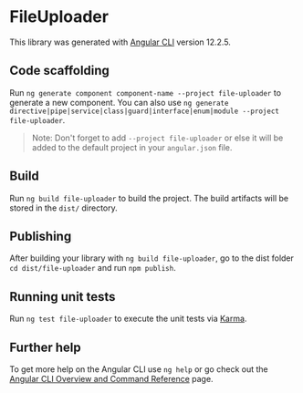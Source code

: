 # FileUploader

This library was generated with [Angular CLI](https://github.com/angular/angular-cli) version 12.2.5.

## Code scaffolding

Run `ng generate component component-name --project file-uploader` to generate a new component. You can also use `ng generate directive|pipe|service|class|guard|interface|enum|module --project file-uploader`.
> Note: Don't forget to add `--project file-uploader` or else it will be added to the default project in your `angular.json` file. 

## Build

Run `ng build file-uploader` to build the project. The build artifacts will be stored in the `dist/` directory.

## Publishing

After building your library with `ng build file-uploader`, go to the dist folder `cd dist/file-uploader` and run `npm publish`.

## Running unit tests

Run `ng test file-uploader` to execute the unit tests via [Karma](https://karma-runner.github.io).

## Further help

To get more help on the Angular CLI use `ng help` or go check out the [Angular CLI Overview and Command Reference](https://angular.io/cli) page.
